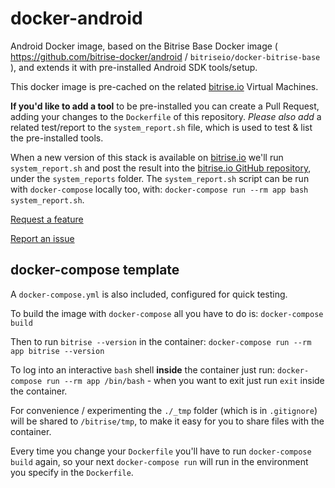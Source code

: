 # docker-android

Android Docker image, based on the Bitrise Base Docker
image ( https://github.com/bitrise-docker/android / `bitriseio/docker-bitrise-base` ),
and extends it with pre-installed Android SDK tools/setup.

This docker image is pre-cached on the related [bitrise.io](https://www.bitrise.io)
Virtual Machines.

**If you'd like to add a tool** to be pre-installed you can create a
Pull Request, adding your changes to the `Dockerfile` of this repository.
*Please also add* a related test/report to the `system_report.sh` file,
which is used to test & list the pre-installed tools.

When a new version of this stack is available on [bitrise.io](https://www.bitrise.io)
we'll run `system_report.sh` and post the result into
the [bitrise.io GitHub repository](https://github.com/bitrise-io/bitrise.io), under the `system_reports` folder. The `system_report.sh` script can be run with `docker-compose` locally too,
with: `docker-compose run --rm app bash system_report.sh`.

[Request a feature](https://discuss.bitrise.io/c/feature-request)

[Report an issue](https://discuss.bitrise.io/c/issues/other-issues)

## docker-compose template

A `docker-compose.yml` is also included, configured for quick testing.

To build the image with `docker-compose` all you have to do is: `docker-compose build`

Then to run `bitrise --version` in the container: `docker-compose run --rm app bitrise --version`

To log into an interactive `bash` shell **inside** the container just run: `docker-compose run --rm app /bin/bash` - when you want to exit just run `exit` inside the container.

For convenience / experimenting the `./_tmp` folder (which is in `.gitignore`)
will be shared to `/bitrise/tmp`, to make it easy for you to share files
with the container.

Every time you change your `Dockerfile` you'll have to run `docker-compose build` again,
so your next `docker-compose run` will run in the environment you specify in
the `Dockerfile`.
